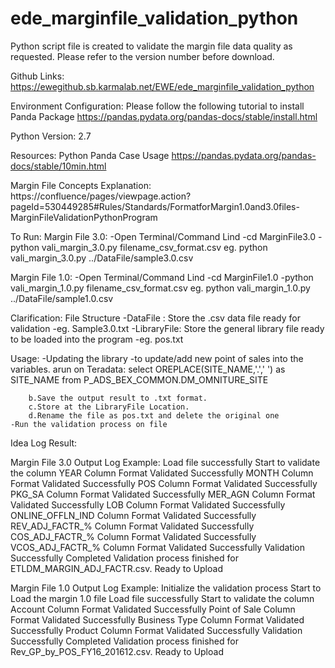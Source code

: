 # ede_marginfile_validation_python


Python script file is created to validate the margin file data quality as requested. Please refer to the version number before download.

Github Links:
https://ewegithub.sb.karmalab.net/EWE/ede_marginfile_validation_python

Environment Configuration:
Please follow the following tutorial to install Panda Package
https://pandas.pydata.org/pandas-docs/stable/install.html

Python Version: 2.7


Resources:
Python Panda Case Usage
https://pandas.pydata.org/pandas-docs/stable/10min.html
 
Margin File Concepts Explanation:
https://confluence/pages/viewpage.action?pageId=530449285#Rules/Standards/FormatforMargin1.0and3.0files-MarginFileValidationPythonProgram
 
To Run:
Margin File 3.0:
-Open Terminal/Command Lind
-cd MarginFile3.0
-python vali_margin_3.0.py filename_csv_format.csv
eg. python vali_margin_3.0.py ../DataFile/sample3.0.csv
 
Margin File 1.0:
-Open Terminal/Command Lind
-cd MarginFile1.0
-python vali_margin_1.0.py filename_csv_format.csv
eg. python vali_margin_1.0.py ../DataFile/sample1.0.csv


Clarification:
File Structure
	-DataFile : Store the .csv data file ready for validation
		-eg. Sample3.0.txt
	-LibraryFile: Store the general library file ready to be loaded into the program
		-eg. pos.txt    

Usage:
	-Updating the library 
		-to update/add new point of sales into the variables.
		arun on Teradata:
			select
			OREPLACE(SITE_NAME,'.',' ') as SITE_NAME
			from P_ADS_BEX_COMMON.DM_OMNITURE_SITE
 
		b.Save the output result to .txt format.
		c.Store at the LibraryFile Location.
		d.Rename the file as pos.txt and delete the original one
	-Run the validation process on file
		



Idea Log Result:

Margin File 3.0 Output Log Example:
Load file successfully
Start to validate the column
YEAR Column Format Validated Successfully
MONTH Column Format Validated Successfully
POS Column Format Validated Successfully
PKG_SA Column Format Validated Successfully
MER_AGN Column Format Validated Successfully
LOB Column Format Validated Successfully
ONLINE_OFFLN_IND Column Format Validated Successfully
REV_ADJ_FACTR_% Column Format Validated Successfully
COS_ADJ_FACTR_% Column Format Validated Successfully
VCOS_ADJ_FACTR_% Column Format Validated Successfully
Validation Successfully Completed
Validation process finished for ETLDM_MARGIN_ADJ_FACTR.csv. Ready to Upload


Margin File 1.0 Output Log Example:
Initialize the validation process
Start to Load the margin 1.0 file
Load file successfully
Start to validate the column
Account Column Format Validated Successfully
 Point of Sale Column Format Validated Successfully
 Business Type Column Format Validated Successfully
Product Column Format Validated Successfully
Validation Successfully Completed
Validation process finished for Rev_GP_by_POS_FY16_201612.csv. Ready to Upload
